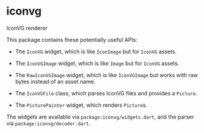 # iconvg

IconVG renderer

This package contains these potentially useful APIs:

* The `IconVG` widget, which is like `IconImage` but for `IconVG` assets.

* The `IconVGImage` widget, which is like `Image` but for `IconVG` assets.

* The `RawIconVGImage` widget, which is like `IconVGImage` but works
  with raw bytes instead of an asset name.

* The `IconVGFile` class, which parses IconVG files and provides a
  `Picture`.

* The `PicturePainter` widget, which renders `Picture`s.

The widgets are available via `package:iconvg/widgets.dart`, and the
parser via `package:iconvg/decoder.dart`.
